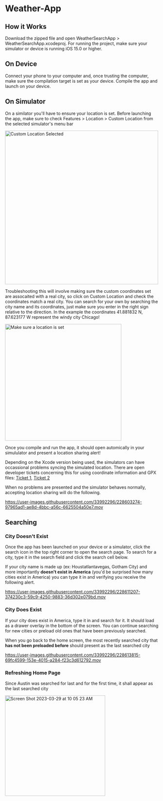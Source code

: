 # Weather-App

## How it Works
Download the zipped file and open WeatherSearchApp > WeatherSearchApp.xcodeproj.  For running the project, make sure your simulator or device is running iOS 15.0 or higher.

## On Device
Connect your phone to your computer and, once trusting the computer, make sure the compilation target is set as your device. Compile the app and launch on your device.

## On Simulator
On a similator you'll have to ensure your location is set.  Before launching the app, make sure to check Features > Location > Custom Location from the selected simulator's menu bar

<img width="503" alt="Custom Location Selected" src="https://user-images.githubusercontent.com/33992296/228599919-2a8fe568-ecd0-480a-b592-ae6faf8f0f08.png">

Troubleshooting this will involve making sure the custom coordinates set are assocaited with a real city, so click on Custom Location and check the coordinates match a real city. You can search for your own by searching the city name and its coordinates, just make sure you enter in the right sign relative to the direction. In the example the coordinates 41.881832 N, 87.623177 W represent the windy city Chicago!

<img width="382" alt="Make sure a location is set" src="https://user-images.githubusercontent.com/33992296/228600970-08926690-3988-4e58-b4f9-84378e0f541a.png">

Once you compile and run the app, it should open automically in your simululator and present a location sharing alert!

Depending on the Xcode version being used, the simulators can have occassional problems syncing the simulated location. There are open developer tickets concerning this for using coordinate information and GPX files: [Ticket 1](https://developer.apple.com/forums/thread/112745), [Ticket 2](https://developer.apple.com/forums/thread/685994)

When no problems are presented and the simulator behaves normally, accepting location sharing will do the following.

https://user-images.githubusercontent.com/33992296/228603274-97965ad1-ae8d-4bbc-a56c-6625504a50e7.mov

## Searching

### City Doesn't Exist
Once the app has been launched on your device or a simulator, click the search icon in the top right corner to open the search page. To search for a city, type it in the search field and click the search cell below. 

If your city name is made up (ex: Houstatlantavegas, Gotham City) and more importantly **doesn't exist in America** (you'd be surprised how many cities exist in America) you can type it in and verifying you receive the following alert.

https://user-images.githubusercontent.com/33992296/228611207-374230c3-59c9-4250-9883-36d302e079bd.mov

### City Does Exist
If your city does exist in America, type it in and search for it.  It should load as a drawer overlay in the bottom of the screen. You can continue searching for new cities or preload old ones that have been previously searched.

When you go back to the home screen, the most recently searched city that **has not been preloaded before** should present as the last searched city

https://user-images.githubusercontent.com/33992296/228613815-69fc4599-153e-4015-a284-f23c3d612792.mov

### Refreshing Home Page

Since Austin was searched for last and for the first time, it shall appear as the last searched city

<img width="329" alt="Screen Shot 2023-03-29 at 10 05 23 AM" src="https://user-images.githubusercontent.com/33992296/228615796-0f69536e-b018-4ba0-ad45-93dd137bd91f.png">
